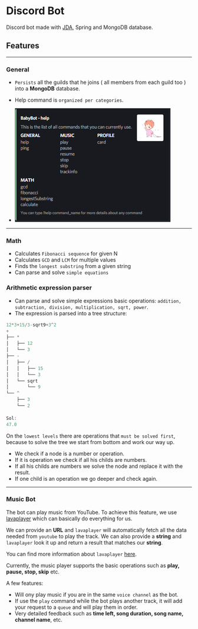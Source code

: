 # Discord Bot
Discord bot made with [JDA](https://github.com/DV8FromTheWorld/JDA), Spring and MongoDB database.


## Features
---
### General

* `Persists` all the guilds that he joins ( all members from each guild too ) into a **MongoDB** database.

* Help command is `organized per categories`.
* ![help_command image](https://github.com/giuraionut/discord-bot/blob/main/github_resources/help_command.png)
---
### Math
* Calculates `Fibonacci sequence` for given N
* Calculates `GCD` and `LCM` for multiple values
* Finds the `longest substring` from a given string
* Can parse and solve `simple equations`

### Arithmetic expression parser
* Can parse and solve simple expressions basic operations: `addition, subtraction, division, multiplication, sqrt, power`.
* The expression is parsed into a tree structure:
```java
12*3+15/3-sqrt9+3^2
+
├── *
│   ├── 12
│   └── 3
├── -
│   ├── /
│   │   ├── 15
│   │   └── 3
│   └── sqrt
│       └── 9
└── ^
    ├── 3
    └── 2

Sol:
47.0
```
On the `lowest levels` there are operations that `must be solved first`, because to solve the tree we start from bottom and work our way up.
* We check if a node is a number or operation. 
* If it is operation we check if all his childs are numbers. 
* If all his childs are numbers we solve the node and replace it with the result. 
* If one child is an operation we go deeper and check again.
---
### Music Bot
The bot can play music from YouTube. To achieve this feature, we use [lavaplayer](https://github.com/sedmelluq/lavaplayer) which can basically do everything for us.

We can provide an **URL** and `lavaplayer` will automatically fetch all the data needed from `youtube` to play the track.
We can also provide a **string** and `lavaplayer` look it up and return a result that matches our **string**.

You can find more information about `lavaplayer` [here](https://github.com/sedmelluq/lavaplayer).

Currently, the music player supports the basic operations such as **play, pause, stop, skip** etc.

A few features:
* Will ony play music if you are in the same `voice channel` as the bot.
* If use the `play` command while the bot plays another track, it will add your request to a `queue` and will play them in order.
* Very detailed feedback such as **time left, song duration, song name, channel name**, etc.
